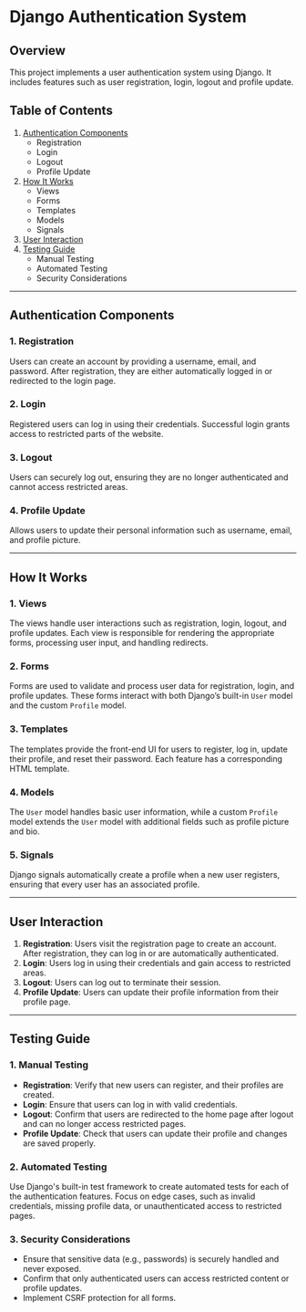 # Django Authentication System

## Overview
This project implements a user authentication system using Django. It includes features such as user registration, login, logout and profile update.

## Table of Contents
1. [Authentication Components](#authentication-components)
   - Registration
   - Login
   - Logout
   - Profile Update
2. [How It Works](#how-it-works)
   - Views
   - Forms
   - Templates
   - Models
   - Signals
3. [User Interaction](#user-interaction)
4. [Testing Guide](#testing-guide)
   - Manual Testing
   - Automated Testing
   - Security Considerations

---

## Authentication Components

### 1. Registration
Users can create an account by providing a username, email, and password. After registration, they are either automatically logged in or redirected to the login page.

### 2. Login
Registered users can log in using their credentials. Successful login grants access to restricted parts of the website.

### 3. Logout
Users can securely log out, ensuring they are no longer authenticated and cannot access restricted areas.

### 4. Profile Update
Allows users to update their personal information such as username, email, and profile picture.

---

## How It Works

### 1. Views
The views handle user interactions such as registration, login, logout, and profile updates. Each view is responsible for rendering the appropriate forms, processing user input, and handling redirects.

### 2. Forms
Forms are used to validate and process user data for registration, login, and profile updates. These forms interact with both Django’s built-in `User` model and the custom `Profile` model.

### 3. Templates
The templates provide the front-end UI for users to register, log in, update their profile, and reset their password. Each feature has a corresponding HTML template.

### 4. Models
The `User` model handles basic user information, while a custom `Profile` model extends the `User` model with additional fields such as profile picture and bio.

### 5. Signals
Django signals automatically create a profile when a new user registers, ensuring that every user has an associated profile.

---

## User Interaction

1. **Registration**: Users visit the registration page to create an account. After registration, they can log in or are automatically authenticated.
2. **Login**: Users log in using their credentials and gain access to restricted areas.
3. **Logout**: Users can log out to terminate their session.
4. **Profile Update**: Users can update their profile information from their profile page.

---

## Testing Guide

### 1. Manual Testing

- **Registration**: Verify that new users can register, and their profiles are created.
- **Login**: Ensure that users can log in with valid credentials.
- **Logout**: Confirm that users are redirected to the home page after logout and can no longer access restricted pages.
- **Profile Update**: Check that users can update their profile and changes are saved properly.

### 2. Automated Testing
Use Django's built-in test framework to create automated tests for each of the authentication features. Focus on edge cases, such as invalid credentials, missing profile data, or unauthenticated access to restricted pages.

### 3. Security Considerations
- Ensure that sensitive data (e.g., passwords) is securely handled and never exposed.
- Confirm that only authenticated users can access restricted content or profile updates.
- Implement CSRF protection for all forms.
